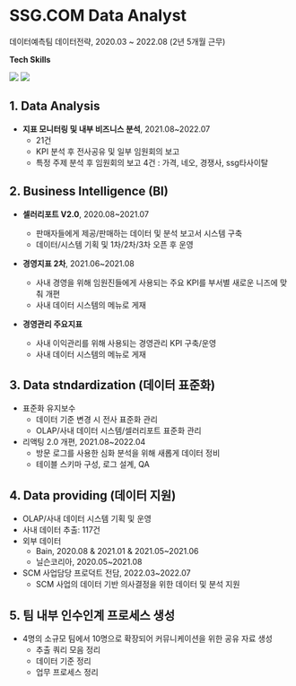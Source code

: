 # SSG.COM Data Analyst
데이터예측팀 데이터전략, 2020.03 ~ 2022.08 (2년 5개월 근무)

<p> <b> Tech Skills </b></p>
<p>
  <img src="https://img.shields.io/badge/Python-3776AB?style=for-the-badge&logo=Python&logoColor=white"> 
  <img src="https://img.shields.io/badge/MSSQL-CC2927?style=for-the-badge&logo=Microsoft SQL Server&logoColor=white">
</p>

## 1. Data Analysis
* **지표 모니터링 및 내부 비즈니스 분석**, 2021.08~2022.07
  * 21건    
  * KPI 분석 후 전사공유 및 일부 임원회의 보고
  * 특정 주제 분석 후 임원회의 보고 4건 : 가격, 네오, 경쟁사, ssg타사이탈       
  
## 2. Business Intelligence (BI)
* **셀러리포트 V2.0**, 2020.08~2021.07
  * 판매자들에게 제공/판매하는 데이터 및 분석 보고서 시스템 구축
  * 데이터/시스템 기획 및 1차/2차/3차 오픈 후 운영 

* **경영지표 2차**, 2021.06~2021.08
  * 사내 경영을 위해 임원진들에게 사용되는 주요 KPI를 부서별 새로운 니즈에 맞춰 개편
  * 사내 데이터 시스템의 메뉴로 게재

* **경영관리 주요지표**
  * 사내 이익관리를 위해 사용되는 경영관리 KPI 구축/운영
  * 사내 데이터 시스템의 메뉴로 게재
  
## 3. Data stndardization (데이터 표준화)
* 표준화 유지보수
  * 데이터 기준 변경 시 전사 표준화 관리
  * OLAP/사내 데이터 시스템/셀러리포트 표준화 관리    
* 리액팅 2.0 개편, 2021.08~2022.04   
  * 방문 로그를 사용한 심화 분석을 위해 새롭게 데이터 정비   
  * 테이블 스키마 구성, 로그 설계, QA   

## 4. Data providing (데이터 지원)
* OLAP/사내 데이터 시스템 기획 및 운영
* 사내 데이터 추출: 117건
* 외부 데이터     
  * Bain, 2020.08 & 2021.01 & 2021.05~2021.06 
  * 닐슨코리아, 2020.05~2021.08 
* SCM 사업담당 프로덕트 전담, 2022.03~2022.07
  * SCM 사업의 데이터 기반 의사결정을 위한 데이터 및 분석 지원    
   
## 5. 팀 내부 인수인계 프로세스 생성
* 4명의 소규모 팀에서 10명으로 확장되어 커뮤니케이션을 위한 공유 자료 생성
  * 추출 쿼리 모음 정리
  * 데이터 기준 정리
  * 업무 프로세스 정리
